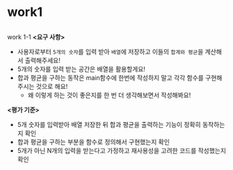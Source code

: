 # work1
##
work 1-1
**<요구 사항>**
- 사용자로부터 `5개의 숫자`를 입력 받아 `배열`에 저장하고 이들의 `합계와 평균`을 계산해서 출력해주세요!
- 5개의 숫자를 입력 받는 공간은 배열을 활용할게요!
- 합과 평균을 구하는 동작은 main함수에 한번에 작성하지 말고 각각 함수를 구현해주시는 것으로 해요!
    - 왜 이렇게 하는 것이 좋은지를 한 번 더 생각해보면서 작성해봐요!

**<평가 기준>**
- 5개 숫자를 입력받아 배열 저장한 뒤 합과 평균을 출력하는 기능이 정확히 동작하는지 확인
- 합과 평균을 구하는 부분을 함수로 정의해서 구현했는지 확인
- 5개가 아닌 N개의 입력을 받는다고 가정하고 재사용성을 고려한 코드를 작성했는지 확인
